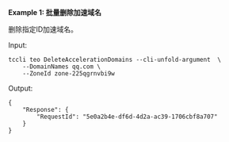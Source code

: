 **Example 1: 批量删除加速域名**

删除指定ID加速域名。

Input: 

```
tccli teo DeleteAccelerationDomains --cli-unfold-argument  \
    --DomainNames qq.com \
    --ZoneId zone-225qgrnvbi9w
```

Output: 
```
{
    "Response": {
        "RequestId": "5e0a2b4e-df6d-4d2a-ac39-1706cbf8a707"
    }
}
```

